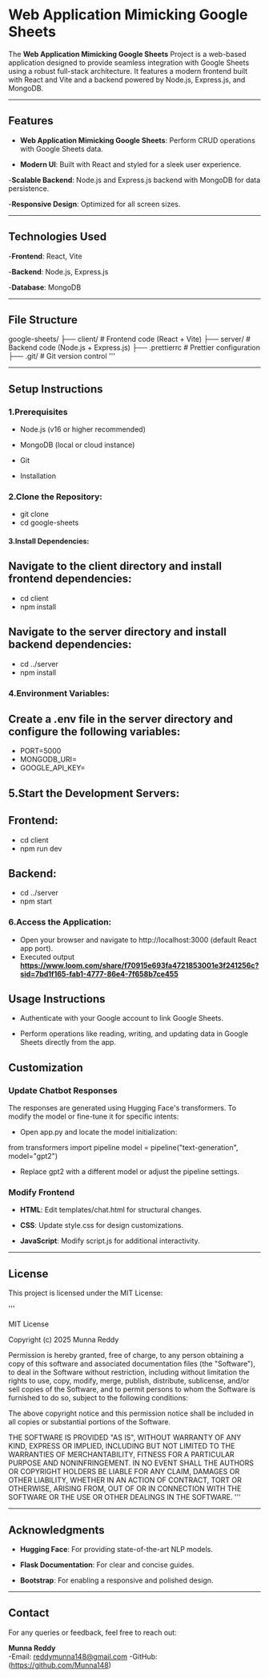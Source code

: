  # Web Application Mimicking Google Sheets

The **Web Application Mimicking Google Sheets** Project is a web-based application designed to provide seamless integration with Google Sheets using a robust full-stack architecture. It features a modern frontend built with React and Vite and a backend powered by Node.js, Express.js, and MongoDB.

---

## Features

- **Web Application Mimicking Google Sheets**: Perform CRUD operations with Google Sheets data.

- **Modern UI**: Built with React and styled for a sleek user experience.

-**Scalable Backend**: Node.js and Express.js backend with MongoDB for data persistence.

-**Responsive Design**: Optimized for all screen sizes.

---

## Technologies Used

-**Frontend**: React, Vite

-**Backend**: Node.js, Express.js

-**Database**: MongoDB

---

## File Structure

google-sheets/
├── client/          # Frontend code (React + Vite)
├── server/          # Backend code (Node.js + Express.js)
├── .prettierrc      # Prettier configuration
├── .git/            # Git version control
'''

---

## Setup Instructions

### 1.Prerequisites

- Node.js (v16 or higher recommended)

- MongoDB (local or cloud instance)

- Git

- Installation

### 2.Clone the Repository:

- git clone <repository-url>
- cd google-sheets

#### 3.Install Dependencies:

## Navigate to the client directory and install frontend dependencies:

- cd client
- npm install

## Navigate to the server directory and install backend dependencies:

- cd ../server
- npm install

### 4.Environment Variables:

## Create a .env file in the server directory and configure the following variables:

- PORT=5000
- MONGODB_URI=<your-mongodb-uri>
- GOOGLE_API_KEY=<your-google-api-key>

## 5.Start the Development Servers:

## Frontend:

- cd client
- npm run dev

## Backend:

- cd ../server
- npm start

### 6.Access the Application:
- Open your browser and navigate to http://localhost:3000 (default React app port).
- Executed output **https://www.loom.com/share/f70915e693fa4721853001e3f241256c?sid=7bd1f165-fab1-4777-86e4-7f658b7ce455**

## Usage Instructions

- Authenticate with your Google account to link Google Sheets.

- Perform operations like reading, writing, and updating data in Google Sheets directly from 
  the app.

## Customization

### Update Chatbot Responses

The responses are generated using Hugging Face's transformers. To modify the model or fine-tune it for specific intents:

- Open app.py and locate the model initialization:

from transformers import pipeline
model = pipeline("text-generation", model="gpt2")

- Replace gpt2 with a different model or adjust the pipeline settings.

### Modify Frontend

- **HTML**: Edit templates/chat.html for structural changes.

- **CSS**: Update style.css for design customizations.

- **JavaScript**: Modify script.js for additional interactivity.

---

## License

This project is licensed under the MIT License:

'''

MIT License

Copyright (c) 2025 Munna Reddy

Permission is hereby granted, free of charge, to any person obtaining a copy
of this software and associated documentation files (the "Software"), to deal
in the Software without restriction, including without limitation the rights
to use, copy, modify, merge, publish, distribute, sublicense, and/or sell
copies of the Software, and to permit persons to whom the Software is
furnished to do so, subject to the following conditions:

The above copyright notice and this permission notice shall be included in all
copies or substantial portions of the Software.

THE SOFTWARE IS PROVIDED "AS IS", WITHOUT WARRANTY OF ANY KIND, EXPRESS OR
IMPLIED, INCLUDING BUT NOT LIMITED TO THE WARRANTIES OF MERCHANTABILITY,
FITNESS FOR A PARTICULAR PURPOSE AND NONINFRINGEMENT. IN NO EVENT SHALL THE
AUTHORS OR COPYRIGHT HOLDERS BE LIABLE FOR ANY CLAIM, DAMAGES OR OTHER
LIABILITY, WHETHER IN AN ACTION OF CONTRACT, TORT OR OTHERWISE, ARISING FROM,
OUT OF OR IN CONNECTION WITH THE SOFTWARE OR THE USE OR OTHER DEALINGS IN THE
SOFTWARE.
'''

---

## Acknowledgments

- **Hugging Face**: For providing state-of-the-art NLP models.

- **Flask Documentation**: For clear and concise guides.

- **Bootstrap**: For enabling a responsive and polished design.

---

## Contact

For any queries or feedback, feel free to reach out:

**Munna Reddy**  
-Email: reddymunna148@gmail.com
-GitHub: (https://github.com/Munna148)

